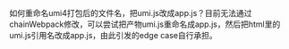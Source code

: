 如何重命名umi4打包后的文件名，把umi.js改成app.js？目前无法通过chainWebpack修改，可以尝试把产物umi.js重命名成app.js，然后把html里的umi.js引用名改成app.js，由此引发的edge case自行承担。

